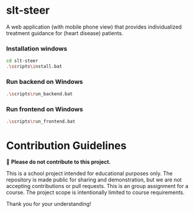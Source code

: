 # slt-steer
A web application (with mobile phone view) that provides individualized treatment guidance for (heart disease) patients.

### Installation windows
```bash
cd slt-steer
.\scripts\install.bat
```

### Run backend on Windows
```bash
.\scripts\run_backend.bat
```

### Run frontend on Windows
```bash
.\scripts\run_frontend.bat
```

# Contribution Guidelines
🚫 **Please do not contribute to this project.**  

This is a school project intended for educational purposes only. The repository is made public for sharing and demonstration, but we are not accepting contributions or pull requests. This is an group assignment for a course. The project scope is intentionally limited to course requirements.

Thank you for your understanding!
